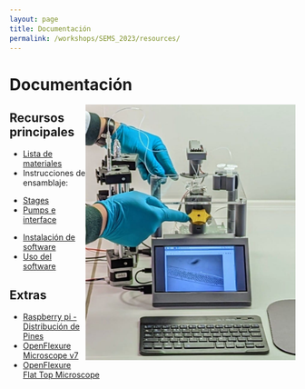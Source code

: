 ```yaml
---
layout: page
title: Documentación
permalink: /workshops/SEMS_2023/resources/
---
```


# Documentación

<img align="right" src="/images/others/stage.png" width=370 height=450>

## Recursos principales

- [Lista de materiales](https://librehub.github.io/3_Levels_Stage/3-level-station_BOM.html)
- Instrucciones de ensamblaje:
 * [Stages]([https://librehub.github.io/3_Levels_Stage/3-level-station.html](https://librehub.github.io/strobe-enhanced-microscopy-stage/))
 * [Pumps e interface](https://librehub.github.io/syringe-pumps-and-controller/)
- [Instalación de software](https://librehub.github.io/3_Levels_Stage/software-installation.html)
- [Uso del software](https://librehub.github.io/3_Levels_Stage/usage.html)

## Extras

- [Raspberry pi - Distribución de Pines](https://pinout.xyz/)
- [OpenFlexure Microscope v7](https://build.openflexure.org/openflexure-microscope/v7.0.0-alpha2/)
- [OpenFlexure Flat Top Microscope](https://rwb27.gitlab.io/openflexure-flat-top-microscope/)

